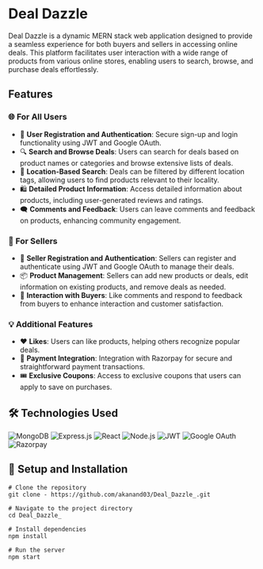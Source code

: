 # Deal Dazzle

Deal Dazzle is a dynamic MERN stack web application designed to provide a seamless experience for both buyers and sellers in accessing online deals. This platform facilitates user interaction with a wide range of products from various online stores, enabling users to search, browse, and purchase deals effortlessly.

## Features

### 🌐 For All Users
- 📝 **User Registration and Authentication**: Secure sign-up and login functionality using JWT and Google OAuth.
- 🔍 **Search and Browse Deals**: Users can search for deals based on product names or categories and browse extensive lists of deals.
- 📍 **Location-Based Search**: Deals can be filtered by different location tags, allowing users to find products relevant to their locality.
- 🛍️ **Detailed Product Information**: Access detailed information about products, including user-generated reviews and ratings.
- 🗨️ **Comments and Feedback**: Users can leave comments and feedback on products, enhancing community engagement.

### 🛒 For Sellers
- 🙋 **Seller Registration and Authentication**: Sellers can register and authenticate using JWT and Google OAuth to manage their deals.
- 📦 **Product Management**: Sellers can add new products or deals, edit information on existing products, and remove deals as needed.
- 💬 **Interaction with Buyers**: Like comments and respond to feedback from buyers to enhance interaction and customer satisfaction.

### 💡 Additional Features
- ❤️ **Likes**: Users can like products, helping others recognize popular deals.
- 💸 **Payment Integration**: Integration with Razorpay for secure and straightforward payment transactions.
- 🎟️ **Exclusive Coupons**: Access to exclusive coupons that users can apply to save on purchases.

## 🛠 Technologies Used

![MongoDB](https://img.shields.io/badge/MongoDB-4EA94B.svg?style=for-the-badge&logo=mongodb&logoColor=white)
![Express.js](https://img.shields.io/badge/Express.js-404D59.svg?style=for-the-badge)
![React](https://img.shields.io/badge/React-20232A.svg?style=for-the-badge&logo=react&logoColor=61DAFB)
![Node.js](https://img.shields.io/badge/Node.js-43853D.svg?style=for-the-badge&logo=node-dot-js&logoColor=white)
![JWT](https://img.shields.io/badge/JWT-000000.svg?style=for-the-badge&logo=JSON&logoColor=white)
![Google OAuth](https://img.shields.io/badge/Google_OAuth-4285F4.svg?style=for-the-badge&logo=google&logoColor=white)
![Razorpay](https://img.shields.io/badge/Razorpay-339933.svg?style=for-the-badge&logo=razorpay&logoColor=white)

## 🚀 Setup and Installation

```
# Clone the repository
git clone - https://github.com/akanand03/Deal_Dazzle_.git

# Navigate to the project directory
cd Deal_Dazzle_

# Install dependencies
npm install

# Run the server
npm start
```

